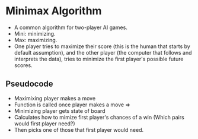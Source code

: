 # Minimax Algorithm 
* A common algorithm for two-player AI games. 
* Mini: minimizing. 
* Max: maximizing. 
* One player tries to maximize their score (this is the human that starts by default assumption), and the other player (the computer that follows and interprets the data), tries to minimize the first player's possible future scores. 

## Pseudocode 
* Maximixing player makes a move 
* Function is called once player makes a move => 
* Minimizing player gets state of board 
* Calculates how to mimize first player's chances of a win (Which pairs would first player need?)
* Then picks one of those that first player would need. 